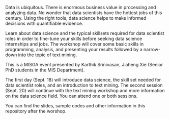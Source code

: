 Data is ubiquitous. There is enormous business value in processing and analyzing data. No wonder that data scientists have the hottest jobs of this century. Using the right tools, data science helps to make informed decisions with quantifiable evidence. 

Learn about data science and the typical skillsets required for data scientist roles in order to fine-tune your skills before seeking data science internships and jobs. The workshop will cover some basic skills in programming, analysis, and presenting your results followed by a narrow-down into the topic of text mining.

This is a MISGA event presented by Karthik Srinivasan, Jiaheng Xie (Senior PhD students in the MIS Department). 

The first day (Sept. 18) will introduce data science, the skill set needed for data scientist roles, and an introduction to text mining. The second session (Sept. 20) will continue with the text mining workshop and more information on the data science field. You can attend one or both sessions.

You can find the slides, sample codes and other information in this repository after the worshop. 
